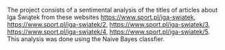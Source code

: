 The project consists of a sentimental analysis of the titles of articles about Iga Świątek from these websites https://www.sport.pl/iga-swiatek, https://www.sport.pl/iga-swiatek/2, https://www.sport.pl/iga-swiatek/3, https://www.sport.pl/iga-swiatek/4, https://www.sport.pl/iga-swiatek/5. This analysis was done using the Naive Bayes classfier.
